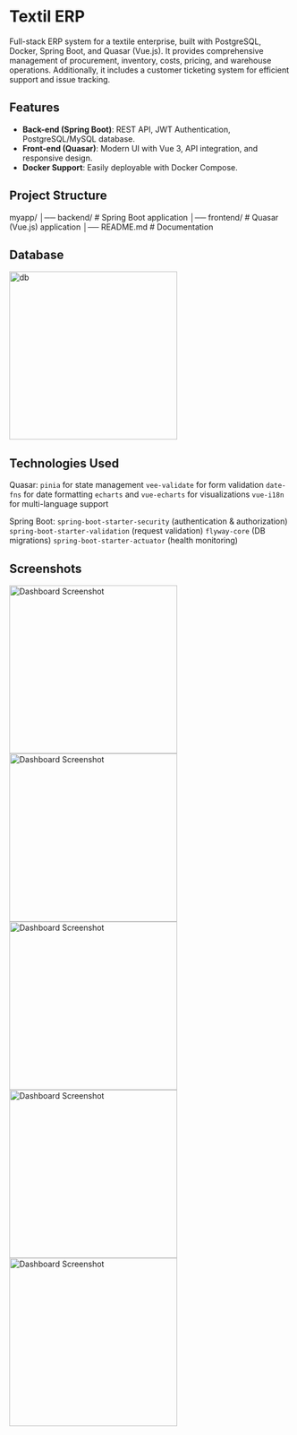 # Textil ERP 
Full-stack ERP system for a textile enterprise, built with PostgreSQL, Docker, Spring Boot, and Quasar (Vue.js). It provides comprehensive management of procurement, inventory, costs, pricing, and warehouse operations. Additionally, it includes a customer ticketing system for efficient support and issue tracking.


## Features  
- **Back-end (Spring Boot)**: REST API, JWT Authentication, PostgreSQL/MySQL database.
- **Front-end (Quasar)**: Modern UI with Vue 3, API integration, and responsive design.  
- **Docker Support**: Easily deployable with Docker Compose.  


## Project Structure
myapp/
│── backend/    # Spring Boot application
│── frontend/   # Quasar (Vue.js) application
│── README.md   # Documentation


## Database
<a href="assets/bbdd.png" target="_blank">
  <img src="assets/bbdd.png" alt="db" width="300">
</a>


## Technologies Used
Quasar:
```pinia``` for state management
```vee-validate``` for form validation
```date-fns``` for date formatting
```echarts``` and ```vue-echarts``` for visualizations
```vue-i18n``` for multi-language support


Spring Boot:
```spring-boot-starter-security``` (authentication & authorization)
```spring-boot-starter-validation``` (request validation)
```flyway-core``` (DB migrations)
```spring-boot-starter-actuator``` (health monitoring)


## Screenshots

<a href="assets/erp_01.png" target="_blank">
  <img src="assets/dashboard.png" alt="Dashboard Screenshot" width="300">
</a>

<a href="assets/erp_02.png" target="_blank">
  <img src="assets/inventory.png" alt="Dashboard Screenshot" width="300">
</a>

<a href="assets/erp_03.png" target="_blank">
  <img src="assets/inventory.png" alt="Dashboard Screenshot" width="300">
</a>

<a href="assets/erp_04.png" target="_blank">
  <img src="assets/inventory.png" alt="Dashboard Screenshot" width="300">
</a>

<a href="assets/erp_05.png" target="_blank">
  <img src="assets/inventory.png" alt="Dashboard Screenshot" width="300">
</a>

